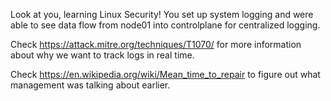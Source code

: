 Look at you, learning Linux Security!
You set up system logging and were able to see data flow from node01 into controlplane for centralized logging.

Check https://attack.mitre.org/techniques/T1070/ for more information about why we want to track logs in real time.

Check https://en.wikipedia.org/wiki/Mean_time_to_repair to figure out what management was talking about earlier.
